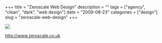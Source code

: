 +++
title = "Zeroscale Web Design"
description = ""
tags = ["agency", "clean", "dark", "web design"]
date = "2009-08-23"
categories = ["design"]
slug = "zeroscale-web-design"
+++


 

  <div id="screens-thumbs" class="clearfix">
    <div class="txt-center" id="design-submission"><a href="http://www.zeroscale.co.uk/"><img id='bluga-thumbnail-1871' class='bluga-thumbnail large' src='//media.konigi.com/bluga/
wt4a91c30051180.jpg'/></a></div>  
  </div>   
<p><a href="http://www.zeroscale.co.uk/">http://www.zeroscale.co.uk</a></p>




